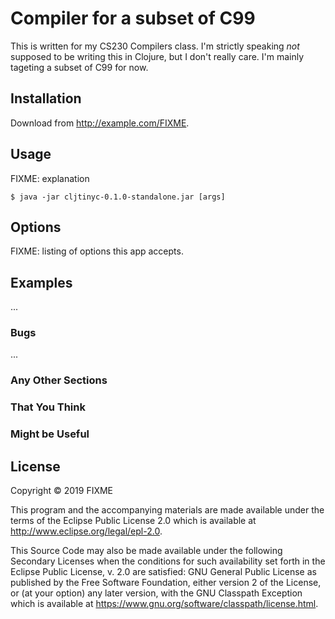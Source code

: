 # Compiler for a subset of C99

This is written for my CS230 Compilers class. I'm strictly speaking _not_
supposed to be writing this in Clojure, but I don't really care. I'm mainly
tageting a subset of C99 for now.

## Installation

Download from http://example.com/FIXME.

## Usage

FIXME: explanation

    $ java -jar cljtinyc-0.1.0-standalone.jar [args]

## Options

FIXME: listing of options this app accepts.

## Examples

...

### Bugs

...

### Any Other Sections
### That You Think
### Might be Useful

## License

Copyright © 2019 FIXME

This program and the accompanying materials are made available under the
terms of the Eclipse Public License 2.0 which is available at
http://www.eclipse.org/legal/epl-2.0.

This Source Code may also be made available under the following Secondary
Licenses when the conditions for such availability set forth in the Eclipse
Public License, v. 2.0 are satisfied: GNU General Public License as published by
the Free Software Foundation, either version 2 of the License, or (at your
option) any later version, with the GNU Classpath Exception which is available
at https://www.gnu.org/software/classpath/license.html.
